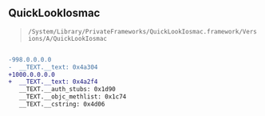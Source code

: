 ## QuickLookIosmac

> `/System/Library/PrivateFrameworks/QuickLookIosmac.framework/Versions/A/QuickLookIosmac`

```diff

-998.0.0.0.0
-  __TEXT.__text: 0x4a304
+1000.0.0.0.0
+  __TEXT.__text: 0x4a2f4
   __TEXT.__auth_stubs: 0x1d90
   __TEXT.__objc_methlist: 0x1c74
   __TEXT.__cstring: 0x4d06

```
